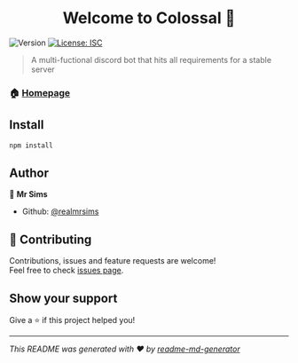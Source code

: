 <h1 align="center">Welcome to Colossal 👋</h1>
<p>
  <img alt="Version" src="https://img.shields.io/badge/version- v0.1-blue.svg?cacheSeconds=2592000" />
  <a href="#" target="_blank">
    <img alt="License: ISC" src="https://img.shields.io/badge/License-ISC-yellow.svg" />
  </a>
</p>

> A multi-fuctional discord bot that hits all requirements for a stable server

### 🏠 [Homepage](colossal.cf)

## Install

```sh
npm install
```

## Author

👤 **Mr Sims**

* Github: [@realmrsims](https://github.com/realmrsims)

## 🤝 Contributing

Contributions, issues and feature requests are welcome!<br />Feel free to check [issues page](https://github.com/realmrsims/Colossal/issues). 

## Show your support

Give a ⭐️ if this project helped you!

***
_This README was generated with ❤️ by [readme-md-generator](https://github.com/kefranabg/readme-md-generator)_
